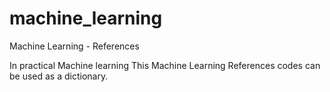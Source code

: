 # machine_learning
Machine Learning - References


In practical Machine learning This Machine Learning References codes can be used as a dictionary.  
